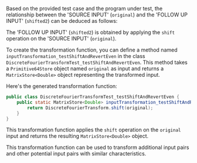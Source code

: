 Based on the provided test case and the program under test, the relationship between the 'SOURCE INPUT' (`original`) and the 'FOLLOW UP INPUT' (`shifted2`) can be deduced as follows:

The 'FOLLOW UP INPUT' (`shifted2`) is obtained by applying the `shift` operation on the 'SOURCE INPUT' (`original`).

To create the transformation function, you can define a method named `inputTransformation_testShiftAndRevertEven` in the class `DiscreteFourierTransformTest_testShiftAndRevertEven`. This method takes a `Primitive64Store` object named `original` as input and returns a `MatrixStore<Double>` object representing the transformed input.

Here's the generated transformation function:

```java
public class DiscreteFourierTransformTest_testShiftAndRevertEven {
    public static MatrixStore<Double> inputTransformation_testShiftAndRevertEven(Primitive64Store original) {
        return DiscreteFourierTransform.shift(original);
    }
}
```

This transformation function applies the `shift` operation on the `original` input and returns the resulting `MatrixStore<Double>` object.

This transformation function can be used to transform additional input pairs and other potential input pairs with similar characteristics.